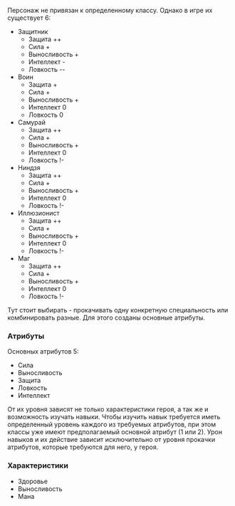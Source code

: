 Персонаж не привязан к определенному классу. Однако в игре их существует 6:
- Защитник
	- Защита ++
	- Сила +
	- Выносливость +
	- Интеллект -
	- Ловкость --
- Воин
	- Защита +
	- Сила +
	- Выносливость +
	- Интеллект 0
	- Ловкость 0
- Самурай
	- Защита ++
	- Сила +
	- Выносливость +
	- Интеллект 0
	- Ловкость !-
- Ниндзя
	- Защита ++
	- Сила +
	- Выносливость +
	- Интеллект 0
	- Ловкость !-
- Иллюзионист
	- Защита ++
	- Сила +
	- Выносливость +
	- Интеллект 0
	- Ловкость !-
- Маг
	- Защита ++
	- Сила +
	- Выносливость +
	- Интеллект 0
	- Ловкость !-

Тут стоит выбирать - прокачивать одну конкретную специальность или комбинировать разные. Для этого созданы основные атрибуты.

### Атрибуты

Основных атрибутов 5:
- Сила
- Выносливость
- Защита
- Ловкость
- Интеллект

От их уровня зависят не только характеристики героя, а так же и возможность изучать навыки. Чтобы изучить навык требуется иметь определенный уровень каждого из требуемых атрибутов, при этом классы уже имеют предполагаемый основной атрибут (1 или 2). Урон навыков и их действие зависит исключительно от уровня прокачки атрибутов, которые требуются для него, у героя. 


### Характеристики
- Здоровье
- Выносливость
- Мана